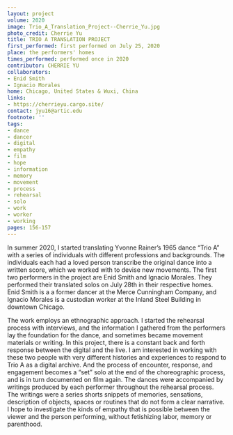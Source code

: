 ```yaml
---
layout: project
volume: 2020
image: Trio_A_Translation_Project--Cherrie_Yu.jpg
photo_credit: Cherrie Yu
title: TRIO A TRANSLATION PROJECT
first_performed: first performed on July 25, 2020
place: the performers' homes
times_performed: performed once in 2020
contributor: CHERRIE YU
collaborators:
- Enid Smith
- Ignacio Morales
home: Chicago, United States & Wuxi, China
links:
- https://cherrieyu.cargo.site/
contact: jyu16@artic.edu
footnote: ''
tags:
- dance
- dancer
- digital
- empathy
- film
- hope
- information
- memory
- movement
- process
- rehearsal
- solo
- work
- worker
- working
pages: 156-157
---
```



In summer 2020, I started translating Yvonne Rainer’s 1965 dance “Trio A” with a series of individuals with different professions and backgrounds. The individuals each had a loved person transcribe the original dance into a written score, which we worked with to devise new movements. The first two performers in the project are Enid Smith and Ignacio Morales. They performed their translated solos on July 28th in their respective homes. Enid Smith is a a former dancer at the Merce Cunningham Company, and Ignacio Morales is a custodian worker at the Inland Steel Building in downtown Chicago. 


The work employs an ethnographic approach. I started the rehearsal process with interviews, and the information I gathered from the performers lay the foundation for the dance, and sometimes became movement materials or writing. In this project, there is a constant back and forth response between the digital and the live. I am interested in working with these two people with very different histories and experiences to respond to Trio A as a digital archive. And the process of encounter, response, and engagement becomes a “set” solo at the end of the choreographic process, and is in turn documented on film again. The dances were accompanied by writings produced by each performer throughout the rehearsal process. The writings were a series shorts snippets of memories, sensations, description of objects, spaces or routines that do not form a clear narrative. I hope to investigate the kinds of empathy that is possible between the viewer and the person performing, without fetishizing labor, memory or parenthood.
